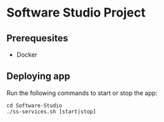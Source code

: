 # Software Studio Project

## Prerequesites
- Docker

## Deploying app
Run the following commands to start or stop the app:
```
cd Software-Studio
./ss-services.sh [start|stop]
```